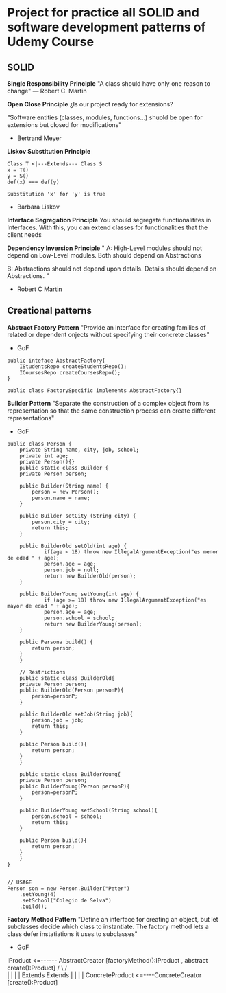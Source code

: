 # Project for practice all SOLID and software development patterns of Udemy Course

## SOLID

**Single Responsibility Principle**
"A class should have only one reason to change" — Robert C. Martin

**Open Close Principle**
¿Is our project ready for extensions?

"Software entities (classes, modules, functions...) shuold be open for extensions but closed for modifications"
- Bertrand Meyer

**Liskov Substitution Principle**
```
Class T <|---Extends--- Class S
x = T()
y = S()
def(x) === def(y)

Substitution 'x' for 'y' is true
```

- Barbara Liskov

**Interface Segregation Principle**
You should segregate functionalitites in Interfaces. With this, you can extend classes for functionalities that the client needs

**Dependency Inversion Principle**
"
A: High-Level modules should not depend on Low-Level modules. Both should depend on Abstractions

B: Abstractions should not depend upon details. Details should depend on Abstractions.
"

- Robert C Martin


## Creational patterns

**Abstract Factory Pattern**
"Provide an interface for creating families of related or dependent onjects without specifying their concrete classes"

- GoF

```
public inteface AbstractFactory{
    IStudentsRepo createStudentsRepo();
    ICoursesRepo createCoursesRepo();
}

public class FactorySpecific implements AbstractFactory{}
```

**Builder Pattern**
"Separate the construction of a complex object from its representation so that the same construction process can create different representations"

- GoF

```
public class Person {
    private String name, city, job, school;
    private int age;
    private Person(){}
    public static class Builder {
	private Person person;
		
	public Builder(String name) {
	    person = new Person();
	    person.name = name;
	}
		
	public Builder setCity (String city) {
	    person.city = city;
	    return this;
	}
		
	public BuilderOld setOld(int age) {
            if(age < 18) throw new IllegalArgumentException("es menor de edad " + age);
            person.age = age;
            person.job = null;
            return new BuilderOld(person);
	}
		
	public BuilderYoung setYoung(int age) {
            if (age >= 18) throw new IllegalArgumentException("es mayor de edad " + age);
            person.age = age;
            person.school = school;
            return new BuilderYoung(person);
	}
	
	public Persona build() {
	    return person;
	}
    }

    // Restrictions
    public static class BuilderOld{
	private Person person;
	public BuilderOld(Person personP){
	    person=personP;
	}

	public BuilderOld setJob(String job){
	    person.job = job;
	    return this;	
	}

	public Person build(){
	    return person;
	}
    }

    public static class BuilderYoung{
	private Person person;
	public BuilderYoung(Person personP){
	    person=personP;
	}

	public BuilderYoung setSchool(String school){
	    person.school = school;
	    return this;
	}

	public Person build(){
	    return person;
	}
    }
}


// USAGE
Person son = new Person.Builder("Peter")
    .setYoung(4)
    .setSchool("Colegio de Selva")
    .build();
```

**Factory Method Pattern**
"Define an interface for creating an object, but let subclasses decide which class to instantiate.
The factory method lets a class defer instatiations it uses to subclasses"

- GoF

IProduct <=------ AbstractCreator [factoryMethod():IProduct , abstract create():Product]
    / \                 / \
     |                   |
     |                   |
   Extends            Extends
     |                   |
     |                   |
ConcreteProduct <=----ConcreteCreator [create():Product]

